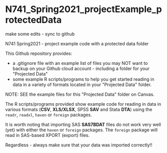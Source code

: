 # N741_Spring2021_projectExample_protectedData

make some edits - sync to github

N741 Spring2021 - project example code with a protected data folder

This Github repository provides:

* a .gitignore file with an example list of files you may NOT want to backup on your Github cloud account - including a folder for your "Projected Data"
* some example R scripts/programs to help you get started reading in data in a variety of formats located in your "Projected Data" folder.

NOTE: SEE the example files for this "Projected Data" folder on Canvas.

The R scripts/programs provided show example code for reading in data in various formats (**CSV**, **XLS/XLSX**, SPSS **SAV** and Stata **DTA**) using the `readr`, `readxl`, `haven` or `foreign` packages.

It is worth noting that importing SAS **SAS7BDAT** files do not work very well (yet) with either the `haven` or `foreign` packages. The `foreign` package will read in SAS-based XPORT (export) files. 

Regardless - always make sure that your data was imported correctly!!
